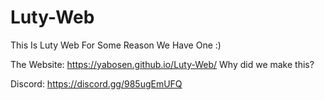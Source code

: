 # Luty-Web
This Is Luty Web For Some Reason We Have One :)

The Website: https://yabosen.github.io/Luty-Web/
Why did we make this?

Discord: https://discord.gg/985ugEmUFQ


